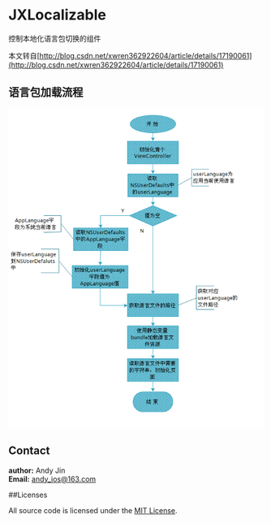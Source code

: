 # JXLocalizable

控制本地化语言包切换的组件

本文转自[http://blog.csdn.net/xwren362922604/article/details/17190061](http://blog.csdn.net/xwren362922604/article/details/17190061)

## 语言包加载流程

![语言包加载流程](res/user-lang-flow.png)

## Contact

**author:** Andy Jin  
**Email:** andy_ios@163.com

##Licenses

All source code is licensed under the [MIT License](https://github.com/andy0323/JXLocalizable/blob/master/LICENSE).
